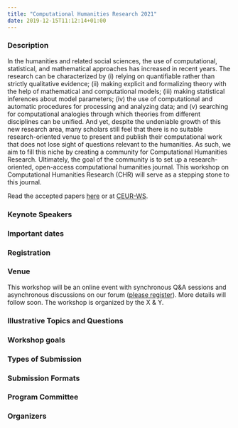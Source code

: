 ```yaml
---
title: "Computational Humanities Research 2021"
date: 2019-12-15T11:12:14+01:00
---
```


### Description
In the humanities and related social sciences, the use of computational, statistical, and
mathematical approaches has increased in recent years. The research can be characterized
by (i) relying on quantifiable rather than strictly qualitative evidence; (ii) making
explicit and formalizing theory with the help of mathematical and computational
models; (iii) making statistical inferences about model parameters; (iv) the use of
computational and automatic procedures for processing and analyzing data; and (v)
searching for computational analogies through which theories from different disciplines
can be unified. And yet, despite the undeniable growth of this new research area, many
scholars still feel that there is no suitable research-oriented venue to present and
publish their computational work that does not lose sight of questions relevant to the
humanities. As such, we aim to fill this niche by creating a community for Computational
Humanities Research. Ultimately, the goal of the community is to set up a
research-oriented, open-access computational humanities journal. This workshop on
Computational Humanities Research (CHR) will serve as a stepping stone to this journal.

Read the accepted papers <a href="/papers">here</a> or at <a
href="http://ceur-ws.org/Vol-2723/">CEUR-WS</a>. 

### Keynote Speakers

### Important dates

### Registration

### Venue
This workshop will be an online event with synchronous Q&A sessions and asynchronous
discussions on our forum ([please
register](https://discourse.computational-humanities-research.org/)).  More details will
follow soon. The workshop is organized by the X & Y.

### Illustrative Topics and Questions

### Workshop goals

### Types of Submission

### Submission Formats

### Program Committee

### Organizers

